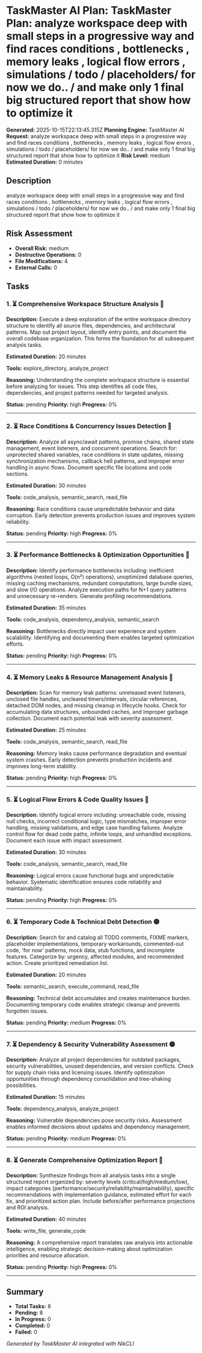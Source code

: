 # TaskMaster AI Plan: TaskMaster Plan: analyze workspace deep with small steps in a progressive way and find races conditions , bottlenecks , memory leaks , logical flow errors , simulations / todo / placeholders/ for now we do.. / and make only 1 final big structured report that show how to optimize it

**Generated:** 2025-10-15T22:13:45.315Z
**Planning Engine:** TaskMaster AI
**Request:** analyze workspace deep with small steps in a progressive way and find races conditions , bottlenecks , memory leaks , logical flow errors , simulations / todo / placeholders/ for now we do.. / and make only 1 final big structured report that show how to optimize it
**Risk Level:** medium
**Estimated Duration:** 0 minutes

## Description

analyze workspace deep with small steps in a progressive way and find races conditions , bottlenecks , memory leaks , logical flow errors , simulations / todo / placeholders/ for now we do.. / and make only 1 final big structured report that show how to optimize it

## Risk Assessment

- **Overall Risk:** medium
- **Destructive Operations:** 0
- **File Modifications:** 4
- **External Calls:** 0

## Tasks

### 1. ⏳ Comprehensive Workspace Structure Analysis 🔴

**Description:** Execute a deep exploration of the entire workspace directory structure to identify all source files, dependencies, and architectural patterns. Map out project layout, identify entry points, and document the overall codebase organization. This forms the foundation for all subsequent analysis tasks.

**Estimated Duration:** 20 minutes

**Tools:** explore_directory, analyze_project

**Reasoning:** Understanding the complete workspace structure is essential before analyzing for issues. This step identifies all code files, dependencies, and project patterns needed for targeted analysis.

**Status:** pending
**Priority:** high
**Progress:** 0%

---

### 2. ⏳ Race Conditions & Concurrency Issues Detection 🔴

**Description:** Analyze all async/await patterns, promise chains, shared state management, event listeners, and concurrent operations. Search for: unprotected shared variables, race conditions in state updates, missing synchronization mechanisms, callback hell patterns, and improper error handling in async flows. Document specific file locations and code sections.

**Estimated Duration:** 30 minutes

**Tools:** code_analysis, semantic_search, read_file

**Reasoning:** Race conditions cause unpredictable behavior and data corruption. Early detection prevents production issues and improves system reliability.

**Status:** pending
**Priority:** high
**Progress:** 0%

---

### 3. ⏳ Performance Bottlenecks & Optimization Opportunities 🔴

**Description:** Identify performance bottlenecks including: inefficient algorithms (nested loops, O(n²) operations), unoptimized database queries, missing caching mechanisms, redundant computations, large bundle sizes, and slow I/O operations. Analyze execution paths for N+1 query patterns and unnecessary re-renders. Generate profiling recommendations.

**Estimated Duration:** 35 minutes

**Tools:** code_analysis, dependency_analysis, semantic_search

**Reasoning:** Bottlenecks directly impact user experience and system scalability. Identifying and documenting them enables targeted optimization efforts.

**Status:** pending
**Priority:** high
**Progress:** 0%

---

### 4. ⏳ Memory Leaks & Resource Management Analysis 🔴

**Description:** Scan for memory leak patterns: unreleased event listeners, unclosed file handles, uncleared timers/intervals, circular references, detached DOM nodes, and missing cleanup in lifecycle hooks. Check for accumulating data structures, unbounded caches, and improper garbage collection. Document each potential leak with severity assessment.

**Estimated Duration:** 25 minutes

**Tools:** code_analysis, semantic_search, read_file

**Reasoning:** Memory leaks cause performance degradation and eventual system crashes. Early detection prevents production incidents and improves long-term stability.

**Status:** pending
**Priority:** high
**Progress:** 0%

---

### 5. ⏳ Logical Flow Errors & Code Quality Issues 🔴

**Description:** Identify logical errors including: unreachable code, missing null checks, incorrect conditional logic, type mismatches, improper error handling, missing validations, and edge case handling failures. Analyze control flow for dead code paths, infinite loops, and unhandled exceptions. Document each issue with impact assessment.

**Estimated Duration:** 30 minutes

**Tools:** code_analysis, semantic_search, read_file

**Reasoning:** Logical errors cause functional bugs and unpredictable behavior. Systematic identification ensures code reliability and maintainability.

**Status:** pending
**Priority:** high
**Progress:** 0%

---

### 6. ⏳ Temporary Code & Technical Debt Detection 🟡

**Description:** Search for and catalog all TODO comments, FIXME markers, placeholder implementations, temporary workarounds, commented-out code, 'for now' patterns, mock data, stub functions, and incomplete features. Categorize by: urgency, affected modules, and recommended action. Create prioritized remediation list.

**Estimated Duration:** 20 minutes

**Tools:** semantic_search, execute_command, read_file

**Reasoning:** Technical debt accumulates and creates maintenance burden. Documenting temporary code enables strategic cleanup and prevents forgotten issues.

**Status:** pending
**Priority:** medium
**Progress:** 0%

---

### 7. ⏳ Dependency & Security Vulnerability Assessment 🟡

**Description:** Analyze all project dependencies for outdated packages, security vulnerabilities, unused dependencies, and version conflicts. Check for supply chain risks and licensing issues. Identify optimization opportunities through dependency consolidation and tree-shaking possibilities.

**Estimated Duration:** 15 minutes

**Tools:** dependency_analysis, analyze_project

**Reasoning:** Vulnerable dependencies pose security risks. Assessment enables informed decisions about updates and dependency management.

**Status:** pending
**Priority:** medium
**Progress:** 0%

---

### 8. ⏳ Generate Comprehensive Optimization Report 🔴

**Description:** Synthesize findings from all analysis tasks into a single structured report organized by: severity levels (critical/high/medium/low), impact categories (performance/security/reliability/maintainability), specific recommendations with implementation guidance, estimated effort for each fix, and prioritized action plan. Include before/after performance projections and ROI analysis.

**Estimated Duration:** 40 minutes

**Tools:** write_file, generate_code

**Reasoning:** A comprehensive report translates raw analysis into actionable intelligence, enabling strategic decision-making about optimization priorities and resource allocation.

**Status:** pending
**Priority:** high
**Progress:** 0%

---

## Summary

- **Total Tasks:** 8
- **Pending:** 8
- **In Progress:** 0
- **Completed:** 0
- **Failed:** 0

*Generated by TaskMaster AI integrated with NikCLI*
